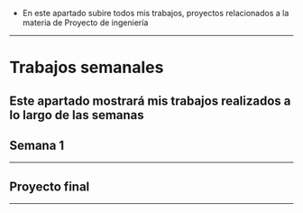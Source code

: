 - En este apartado subire todos mis trabajos, proyectos relacionados a la materia de Proyecto de ingeniería
---
# Trabajos semanales
Este apartado mostrará mis trabajos realizados a lo largo de las semanas 
---
## Semana 1

---
## Proyecto final

---
